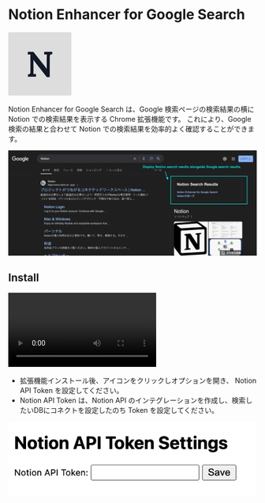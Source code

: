 # Notion Enhancer for Google Search

![icon](icon.png)

Notion Enhancer for Google Search は、Google 検索ページの検索結果の横に Notion での検索結果を表示する Chrome 拡張機能です。
これにより、Google 検索の結果と合わせて Notion での検索結果を効率的よく確認することができます。

![screenshot](screenshot.png)

## Install

![notion-enhancer-for-google-search-setup.mp4](notion-enhancer-for-google-search-setup.mp4)

- 拡張機能インストール後、アイコンをクリックしオプションを開き、 Notion API Token を設定してください。
- Notion API Token は、Notion API のインテグレーションを作成し、検索したいDBにコネクトを設定したのち Token を設定してください。

![settings](settings.png)
